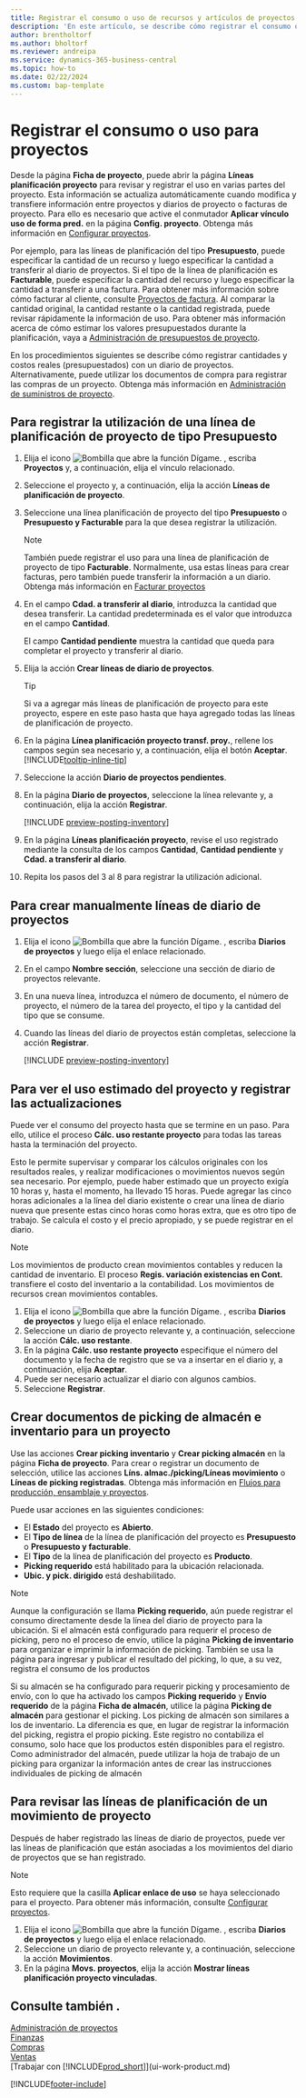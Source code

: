```yaml
---
title: Registrar el consumo o uso de recursos y artículos de proyectos
description: 'En este artículo, se describe cómo registrar el consumo o el uso de productos o recursos para proyectos en la administración de proyectos.'
author: brentholtorf
ms.author: bholtorf
ms.reviewer: andreipa
ms.service: dynamics-365-business-central
ms.topic: how-to
ms.date: 02/22/2024
ms.custom: bap-template
---
```

# Registrar el consumo o uso para proyectos

Desde la página **Ficha de proyecto**, puede abrir la página **Líneas planificación proyecto** para revisar y registrar el uso en varias partes del proyecto. Esta información se actualiza automáticamente cuando modifica y transfiere información entre proyectos y diarios de proyecto o facturas de proyecto. Para ello es necesario que active el conmutador **Aplicar vínculo uso de forma pred.** en la página **Config. proyecto**. Obtenga más información en [Configurar proyectos](projects-how-setup-jobs.md).  

Por ejemplo, para las líneas de planificación del tipo **Presupuesto**, puede especificar la cantidad de un recurso y luego especificar la cantidad a transferir al diario de proyectos. Si el tipo de la línea de planificación es **Facturable**, puede especificar la cantidad del recurso y luego especificar la cantidad a transferir a una factura. Para obtener más información sobre cómo facturar al cliente, consulte [Proyectos de factura](projects-how-invoice-jobs.md). Al comparar la cantidad original, la cantidad restante o la cantidad registrada, puede revisar rápidamente la información de uso. Para obtener más información acerca de cómo estimar los valores presupuestados durante la planificación, vaya a [Administración de presupuestos de proyecto](projects-how-manage-budgets.md).  

En los procedimientos siguientes se describe cómo registrar cantidades y costos reales (presupuestados) con un diario de proyectos. Alternativamente, puede utilizar los documentos de compra para registrar las compras de un proyecto. Obtenga más información en [Administración de suministros de proyecto](projects-how-manage-project-supplies.md).

## Para registrar la utilización de una línea de planificación de proyecto de tipo Presupuesto

1. Elija el icono ![Bombilla que abre la función Dígame.](media/ui-search/search_small.png "Dígame qué desea hacer") , escriba **Proyectos** y, a continuación, elija el vínculo relacionado.  
2. Seleccione el proyecto y, a continuación, elija la acción **Líneas de planificación de proyecto**. 
3. Seleccione una línea planificación de proyecto del tipo **Presupuesto** o **Presupuesto y Facturable** para la que desea registrar la utilización.   

    > [!NOTE]
    > También puede registrar el uso para una línea de planificación de proyecto de tipo **Facturable**. Normalmente, usa estas líneas para crear facturas, pero también puede transferir la información a un diario. Obtenga más información en [Facturar proyectos](projects-how-invoice-jobs.md) 

4. En el campo **Cdad. a transferir al diario**, introduzca la cantidad que desea transferir. La cantidad predeterminada es el valor que introduzca en el campo **Cantidad**.

    El campo **Cantidad pendiente** muestra la cantidad que queda para completar el proyecto y transferir al diario.
5. Elija la acción **Crear líneas de diario de proyectos**.

    > [!TIP]
    > Si va a agregar más líneas de planificación de proyecto para este proyecto, espere en este paso hasta que haya agregado todas las líneas de planificación de proyecto.
6. En la página **Línea planificación proyecto transf. proy.**, rellene los campos según sea necesario y, a continuación, elija el botón **Aceptar**. [!INCLUDE[tooltip-inline-tip](includes/tooltip-inline-tip_md.md)]
7. Seleccione la acción **Diario de proyectos pendientes**.  
8. En la página **Diario de proyectos**, seleccione la línea relevante y, a continuación, elija la acción **Registrar**.

    [!INCLUDE [preview-posting-inventory](includes/preview-posting-inventory.md)]

9. En la página **Líneas planificación proyecto**, revise el uso registrado mediante la consulta de los campos **Cantidad**, **Cantidad pendiente** y **Cdad. a transferir al diario**.  
10. Repita los pasos del 3 al 8 para registrar la utilización adicional.  

## Para crear manualmente líneas de diario de proyectos

1. Elija el icono ![Bombilla que abre la función Dígame.](media/ui-search/search_small.png "Dígame qué desea hacer") , escriba **Diarios de proyectos** y luego elija el enlace relacionado.  
2. En el campo **Nombre sección**, seleccione una sección de diario de proyectos relevante.  
3. En una nueva línea, introduzca el número de documento, el número de proyecto, el número de la tarea del proyecto, el tipo y la cantidad del tipo que se consume.  
4. Cuando las líneas del diario de proyectos están completas, seleccione la acción **Registrar**.  

    [!INCLUDE [preview-posting-inventory](includes/preview-posting-inventory.md)]

## Para ver el uso estimado del proyecto y registrar las actualizaciones

Puede ver el consumo del proyecto hasta que se termine en un paso. Para ello, utilice el proceso **Cálc. uso restante proyecto** para todas las tareas hasta la terminación del proyecto.  

Esto le permite supervisar y comparar los cálculos originales con los resultados reales, y realizar modificaciones o movimientos nuevos según sea necesario. Por ejemplo, puede haber estimado que un proyecto exigía 10 horas y, hasta el momento, ha llevado 15 horas. Puede agregar las cinco horas adicionales a la línea del diario existente o crear una línea de diario nueva que presente estas cinco horas como horas extra, que es otro tipo de trabajo. Se calcula el costo y el precio apropiado, y se puede registrar en el diario.  

> [!NOTE]  
> Los movimientos de producto crean movimientos contables y reducen la cantidad de inventario. El proceso **Regis. variación existencias en Cont.** transfiere el costo del inventario a la contabilidad. Los movimientos de recursos crean movimientos contables.  

1. Elija el icono ![Bombilla que abre la función Dígame.](media/ui-search/search_small.png "Dígame qué desea hacer") , escriba **Diarios de proyectos** y luego elija el enlace relacionado.  
2. Seleccione un diario de proyecto relevante y, a continuación, seleccione la acción **Cálc. uso restante**.  
3. En la página **Cálc. uso restante proyecto** especifique el número del documento y la fecha de registro que se va a insertar en el diario y, a continuación, elija **Aceptar**.  
4. Puede ser necesario actualizar el diario con algunos cambios.  
5. Seleccione **Registrar**.

## Crear documentos de picking de almacén e inventario para un proyecto

Use las acciones **Crear picking inventario** y **Crear picking almacén** en la página **Ficha de proyecto**. Para crear o registrar un documento de selección, utilice las acciones **Líns. almac./picking/Líneas movimiento** o **Líneas de picking registradas**. Obtenga más información en [Flujos para producción, ensamblaje y proyectos](design-details-internal-warehouse-flows.md).

Puede usar acciones en las siguientes condiciones:

* El **Estado** del proyecto es **Abierto**.
* El **Tipo de línea** de la línea de planificación del proyecto es **Presupuesto** o **Presupuesto y facturable**.
* El **Tipo** de la línea de planificación del proyecto es **Producto**.
* **Picking requerido** está habilitado para la ubicación relacionada.
* **Ubic. y pick. dirigido** está deshabilitado.

> [!NOTE] 
> Aunque la configuración se llama **Picking requerido**, aún puede registrar el consumo directamente desde la línea del diario de proyecto para la ubicación. Si el almacén está configurado para requerir el proceso de picking, pero no el proceso de envío, utilice la página **Picking de inventario** para organizar e imprimir la información de picking. También se usa la página para ingresar y publicar el resultado del picking, lo que, a su vez, registra el consumo de los productos 
> 
> Si su almacén se ha configurado para requerir picking y procesamiento de envío, con lo que ha activado los campos **Picking requerido** y **Envío requerido** de la página **Ficha de almacén**, utilice la página **Picking de almacén** para gestionar el picking. Los picking de almacén son similares a los de inventario. La diferencia es que, en lugar de registrar la información del picking, registra el propio picking. Este registro no contabiliza el consumo, solo hace que los productos estén disponibles para el registro. Como administrador del almacén, puede utilizar la hoja de trabajo de un picking para organizar la información antes de crear las instrucciones individuales de picking de almacén

## Para revisar las líneas de planificación de un movimiento de proyecto

Después de haber registrado las líneas de diario de proyectos, puede ver las líneas de planificación que están asociadas a los movimientos del diario de proyectos que se han registrado.

> [!NOTE]  
> Esto requiere que la casilla **Aplicar enlace de uso** se haya seleccionado para el proyecto. Para obtener más información, consulte [Configurar proyectos](projects-how-setup-jobs.md).  

1. Elija el icono ![Bombilla que abre la función Dígame.](media/ui-search/search_small.png "Dígame qué desea hacer") , escriba **Diarios de proyectos** y luego elija el enlace relacionado.  
2. Seleccione un diario de proyecto relevante y, a continuación, seleccione la acción **Movimientos**.  
3. En la página **Movs. proyectos**, elija la acción **Mostrar líneas planificación proyecto vinculadas**.

## Consulte también .

[Administración de proyectos](projects-manage-projects.md)  
[Finanzas](finance.md)  
[Compras](purchasing-manage-purchasing.md)  
[Ventas](sales-manage-sales.md)  
[Trabajar con [!INCLUDE[prod_short](includes/prod_short.md)]](ui-work-product.md)  

[!INCLUDE[footer-include](includes/footer-banner.md)]
